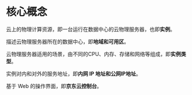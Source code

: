 # 核心概念

云上的物理计算资源，即一台运行在数据中心的云物理服务器，也即**实例**。

描述云物理服务器所在的数据中心，即**地域和可用区**。

云物理服务器适用的场景，由不同的CPU、内存、存储和网络等组成，即**实例类型**。

实例对内和对外的服务地址，即**内网 IP 地址和公网IP地址**。

基于 Web 的操作界面，即**京东云控制台**。
